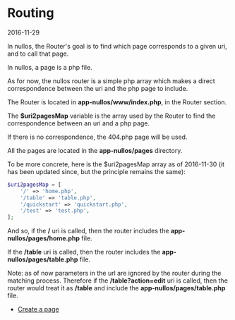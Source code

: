 Routing
===============
2016-11-29



In nullos, the Router's goal is to find which page corresponds to a given uri, and to call that page.


In nullos, a page is a php file.


As for now, the nullos router is a simple php array which makes a direct correspondence between the uri and the 
php page to include.


The Router is located in **app-nullos/www/index.php**, in the Router section.

The **$uri2pagesMap** variable is the array used by the Router to find the correspondence between an uri and a php page.

If there is no correspondence, the 404.php page will be used.

All the pages are located in the **app-nullos/pages** directory.



To be more concrete, here is the $uri2pagesMap array as of 2016-11-30 (it has been updated since, but the principle remains the same):

```php
$uri2pagesMap = [
    '/' => 'home.php',
    '/table' => 'table.php',
    '/quickstart' => 'quickstart.php',
    '/test' => 'test.php',
];
```

And so, if the **/** uri is called, then the router includes the **app-nullos/pages/home.php** file.
 
If the **/table** uri is called, then the router includes the **app-nullos/pages/table.php** file. 



Note: as of now parameters in the url are ignored by the router during the matching process.
Therefore if the **/table?action=edit** uri is called, then the router would treat it as **/table** and include the **app-nullos/pages/table.php** file.  



- [Create a page](https://github.com/lingtalfi/nullos-admin/tree/master/doc/official/core-concepts/routing/create-page.md)